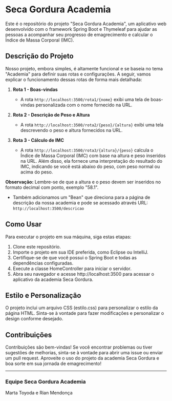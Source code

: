 # Seca Gordura Academia

Este é o repositório do projeto "Seca Gordura Academia", um aplicativo web desenvolvido com o framework Spring Boot e Thymeleaf para ajudar as pessoas a acompanhar seu progresso de emagrecimento e calcular o Índice de Massa Corporal (IMC).

## Descrição do Projeto

Nosso projeto, embora simples, é altamente funcional e se baseia no tema "Academia" para definir suas rotas e configurações. A seguir, vamos explicar o funcionamento dessas rotas de forma mais detalhada:

1. **Rota 1 - Boas-vindas**
   - A rota `http://localhost:3500/rota1/{nome}` exibi uma tela de boas-vindas personalizada com o nome fornecido na URL.

2. **Rota 2 - Descrição de Peso e Altura**
   - A rota `http://localhost:3500/rota2/{peso}/{altura}` exibi uma tela descrevendo o peso e altura fornecidos na URL.

3. **Rota 3 - Cálculo de IMC**
   - A rota `http://localhost:3500/rota3/{altura}/{peso}` calcula o Índice de Massa Corporal (IMC) com base na altura e peso inseridos na URL. Além disso, ela fornece uma interpretação do resultado do IMC, indicando se você está abaixo do peso, com peso normal ou acima do peso.

**Observação:** Lembre-se de que a altura e o peso devem ser inseridos no formato decimal com ponto, exemplo "58.1".

- Também adicionamos um "Bean" que direciona para a página de descrição da nossa academia e pode se acessado através URL: `http://localhost:3500/descricao`

## Como Usar

Para executar o projeto em sua máquina, siga estas etapas:

1. Clone este repositório.
2. Importe o projeto em sua IDE preferida, como Eclipse ou IntelliJ.
3. Certifique-se de que você possui o Spring Boot e todas as dependências configuradas.
4. Execute a classe HomeController para iniciar o servidor.
5. Abra seu navegador e acesse http://localhost:3500 para acessar o aplicativo da academia Seca Gordura.

## Estilo e Personalização

O projeto inclui um arquivo CSS (estilo.css) para personalizar o estilo da página HTML. Sinta-se à vontade para fazer modificações e personalizar o design conforme desejado.

## Contribuições

Contribuições são bem-vindas! Se você encontrar problemas ou tiver sugestões de melhorias, sinta-se à vontade para abrir uma issue ou enviar um pull request. Aproveite o uso do projeto da academia Seca Gordura e boa sorte em sua jornada de emagrecimento!

---

### Equipe Seca Gordura Academia
Marta Toyoda e Rian Mendonça
